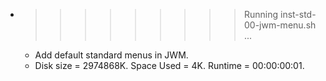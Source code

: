 * >>>>>>>>> Running inst-std-00-jwm-menu.sh ...
  * Add default standard menus in JWM.
  * Disk size = 2974868K. Space Used = 4K. Runtime = 00:00:00:01.
